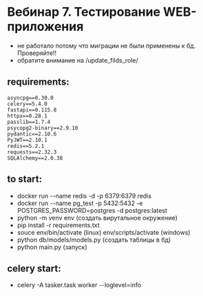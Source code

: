 # Вебинар 7. Тестирование WEB-приложения

- не работало потому что миграции не были применены к бд. Проверяйте!!
- обратите внимание на /update_filds_role/ 

## requirements:
```
asyncpg==0.30.0
celery==5.4.0
fastapi==0.115.8
httpx==0.28.1
passlib==1.7.4
psycopg2-binary==2.9.10
pydantic==2.10.6
PyJWT==2.10.1
redis==5.2.1
requests==2.32.3
SQLAlchemy==2.0.38
```

## to start:

- docker run --name redis -d -p 6379:6379 redis
- docker run --name pg_test -p 5432:5432 -e POSTGRES_PASSWORD=postgres -d postgres:latest 
- python -m venv env (создать вирутальное окружение)
- pip install -r requirements.txt
- souce env/bin/activate (linux) env/scripts/activate (windows)
- python db/models/models.py (создать таблицы в бд)
- python main.py (запуск)


## celery start:

- celery -A tasker.task worker --loglevel=info
